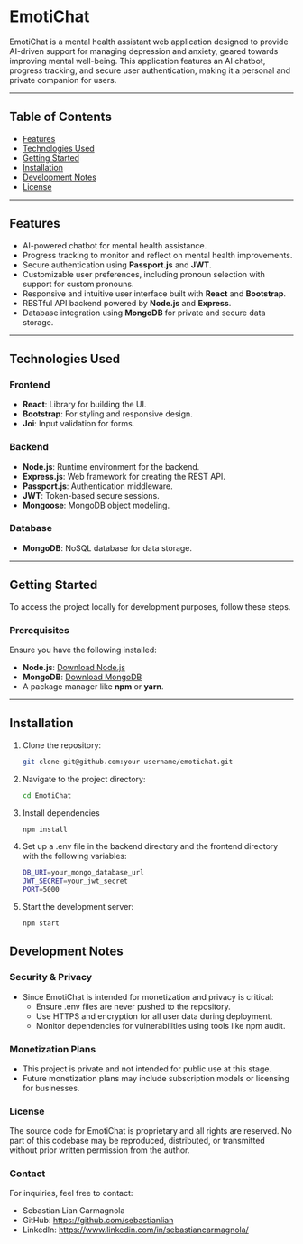 # EmotiChat

EmotiChat is a mental health assistant web application designed to provide AI-driven support for managing depression and anxiety,
geared towards improving mental well-being. This application features an AI chatbot, progress tracking, and secure user authentication, 
making it a personal and private companion for users.

---

## Table of Contents

- [Features](#features)
- [Technologies Used](#technologies-used)
- [Getting Started](#getting-started)
- [Installation](#installation)
- [Development Notes](#development-notes)
- [License](#license)

---

## Features

- AI-powered chatbot for mental health assistance.
- Progress tracking to monitor and reflect on mental health improvements.
- Secure authentication using **Passport.js** and **JWT**.
- Customizable user preferences, including pronoun selection with support for custom pronouns.
- Responsive and intuitive user interface built with **React** and **Bootstrap**.
- RESTful API backend powered by **Node.js** and **Express**.
- Database integration using **MongoDB** for private and secure data storage.

---

## Technologies Used

### Frontend
- **React**: Library for building the UI.
- **Bootstrap**: For styling and responsive design.
- **Joi**: Input validation for forms.

### Backend
- **Node.js**: Runtime environment for the backend.
- **Express.js**: Web framework for creating the REST API.
- **Passport.js**: Authentication middleware.
- **JWT**: Token-based secure sessions.
- **Mongoose**: MongoDB object modeling.

### Database
- **MongoDB**: NoSQL database for data storage.

---

## Getting Started

To access the project locally for development purposes, follow these steps.

### Prerequisites

Ensure you have the following installed:
- **Node.js**: [Download Node.js](https://nodejs.org/)
- **MongoDB**: [Download MongoDB](https://www.mongodb.com/)
- A package manager like **npm** or **yarn**.

---

## Installation

1. Clone the repository:
   ```bash
   git clone git@github.com:your-username/emotichat.git
2. Navigate to the project directory:
   ```bash
   cd EmotiChat
3. Install dependencies
   ```bash
   npm install
4. Set up a .env file in the backend directory and the frontend directory with the following variables:
    ```bash
   DB_URI=your_mongo_database_url
    JWT_SECRET=your_jwt_secret
    PORT=5000
5. Start the development server:
    ```bash
   npm start

## Development Notes

### Security & Privacy
- Since EmotiChat is intended for monetization and privacy is critical:
  - Ensure .env files are never pushed to the repository.
  - Use HTTPS and encryption for all user data during deployment.
  - Monitor dependencies for vulnerabilities using tools like npm audit.

### Monetization Plans
- This project is private and not intended for public use at this stage.
- Future monetization plans may include subscription models or licensing for businesses.

### License
The source code for EmotiChat is proprietary and all rights are reserved. 
No part of this codebase may be reproduced, distributed, or transmitted without 
prior written permission from the author.

### Contact
For inquiries, feel free to contact:

- Sebastian Lian Carmagnola
- GitHub: https://github.com/sebastianlian
- LinkedIn: https://www.linkedin.com/in/sebastiancarmagnola/

